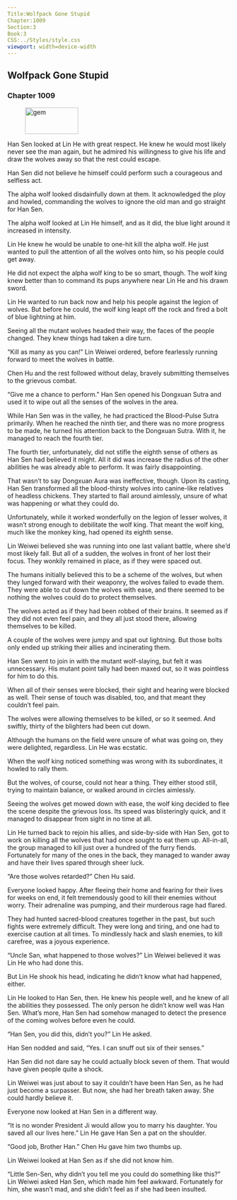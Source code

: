```yaml
---
Title:Wolfpack Gone Stupid 
Chapter:1009 
Section:3 
Book:3 
CSS:../Styles/style.css 
viewport: width=device-width
---
```

  
## Wolfpack Gone Stupid
### Chapter 1009
  
<figure>
	<img src="../Images/gem.gif" alt="gem" id="gem" width="120" height="60" />
</figure>
  

  
Han Sen looked at Lin He with great respect. He knew he would most likely never see the man again, but he admired his willingness to give his life and draw the wolves away so that the rest could escape.

Han Sen did not believe he himself could perform such a courageous and selfless act.

The alpha wolf looked disdainfully down at them. It acknowledged the ploy and howled, commanding the wolves to ignore the old man and go straight for Han Sen.

The alpha wolf looked at Lin He himself, and as it did, the blue light around it increased in intensity.

Lin He knew he would be unable to one-hit kill the alpha wolf. He just wanted to pull the attention of all the wolves onto him, so his people could get away.

He did not expect the alpha wolf king to be so smart, though. The wolf king knew better than to command its pups anywhere near Lin He and his drawn sword.

Lin He wanted to run back now and help his people against the legion of wolves. But before he could, the wolf king leapt off the rock and fired a bolt of blue lightning at him.

Seeing all the mutant wolves headed their way, the faces of the people changed. They knew things had taken a dire turn.

“Kill as many as you can!” Lin Weiwei ordered, before fearlessly running forward to meet the wolves in battle.

Chen Hu and the rest followed without delay, bravely submitting themselves to the grievous combat.

“Give me a chance to perform.” Han Sen opened his Dongxuan Sutra and used it to wipe out all the senses of the wolves in the area.

While Han Sen was in the valley, he had practiced the Blood-Pulse Sutra primarily. When he reached the ninth tier, and there was no more progress to be made, he turned his attention back to the Dongxuan Sutra. With it, he managed to reach the fourth tier.

The fourth tier, unfortunately, did not stifle the eighth sense of others as Han Sen had believed it might. All it did was increase the radius of the other abilities he was already able to perform. It was fairly disappointing.

That wasn’t to say Dongxuan Aura was ineffective, though. Upon its casting, Han Sen transformed all the blood-thirsty wolves into canine-like relatives of headless chickens. They started to flail around aimlessly, unsure of what was happening or what they could do.

Unfortunately, while it worked wonderfully on the legion of lesser wolves, it wasn’t strong enough to debilitate the wolf king. That meant the wolf king, much like the monkey king, had opened its eighth sense.

Lin Weiwei believed she was running into one last valiant battle, where she’d most likely fall. But all of a sudden, the wolves in front of her lost their focus. They wonkily remained in place, as if they were spaced out.

The humans initially believed this to be a scheme of the wolves, but when they lunged forward with their weaponry, the wolves failed to evade them. They were able to cut down the wolves with ease, and there seemed to be nothing the wolves could do to protect themselves.

The wolves acted as if they had been robbed of their brains. It seemed as if they did not even feel pain, and they all just stood there, allowing themselves to be killed.

A couple of the wolves were jumpy and spat out lightning. But those bolts only ended up striking their allies and incinerating them.

Han Sen went to join in with the mutant wolf-slaying, but felt it was unnecessary. His mutant point tally had been maxed out, so it was pointless for him to do this.

When all of their senses were blocked, their sight and hearing were blocked as well. Their sense of touch was disabled, too, and that meant they couldn’t feel pain.

The wolves were allowing themselves to be killed, or so it seemed. And swiftly, thirty of the blighters had been cut down.

Although the humans on the field were unsure of what was going on, they were delighted, regardless. Lin He was ecstatic.

When the wolf king noticed something was wrong with its subordinates, it howled to rally them.

But the wolves, of course, could not hear a thing. They either stood still, trying to maintain balance, or walked around in circles aimlessly.

Seeing the wolves get mowed down with ease, the wolf king decided to flee the scene despite the grievous loss. Its speed was blisteringly quick, and it managed to disappear from sight in no time at all.

Lin He turned back to rejoin his allies, and side-by-side with Han Sen, got to work on killing all the wolves that had once sought to eat them up. All-in-all, the group managed to kill just over a hundred of the furry fiends. Fortunately for many of the ones in the back, they managed to wander away and have their lives spared through sheer luck.

“Are those wolves retarded?” Chen Hu said.

Everyone looked happy. After fleeing their home and fearing for their lives for weeks on end, it felt tremendously good to kill their enemies without worry. Their adrenaline was pumping, and their murderous rage had flared.

They had hunted sacred-blood creatures together in the past, but such fights were extremely difficult. They were long and tiring, and one had to exercise caution at all times. To mindlessly hack and slash enemies, to kill carefree, was a joyous experience.

“Uncle San, what happened to those wolves?” Lin Weiwei believed it was Lin He who had done this.

But Lin He shook his head, indicating he didn’t know what had happened, either.

Lin He looked to Han Sen, then. He knew his people well, and he knew of all the abilities they possessed. The only person he didn’t know well was Han Sen. What’s more, Han Sen had somehow managed to detect the presence of the coming wolves before even he could.

“Han Sen, you did this, didn’t you?” Lin He asked.

Han Sen nodded and said, “Yes. I can snuff out six of their senses.”

Han Sen did not dare say he could actually block seven of them. That would have given people quite a shock.

Lin Weiwei was just about to say it couldn’t have been Han Sen, as he had just become a surpasser. But now, she had her breath taken away. She could hardly believe it.

Everyone now looked at Han Sen in a different way.

“It is no wonder President Ji would allow you to marry his daughter. You saved all our lives here.” Lin He gave Han Sen a pat on the shoulder.

“Good job, Brother Han.” Chen Hu gave him two thumbs up.

Lin Weiwei looked at Han Sen as if she did not know him.

“Little Sen-Sen, why didn’t you tell me you could do something like this?” Lin Weiwei asked Han Sen, which made him feel awkward. Fortunately for him, she wasn’t mad, and she didn’t feel as if she had been insulted.